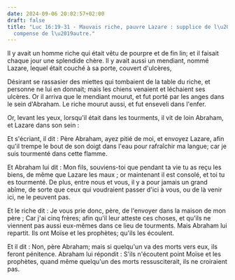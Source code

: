 ```yaml
---
date: 2024-09-06 20:02:57+02:00
draft: false
title: "Luc 16:19-31 - Mauvais riche, pauvre Lazare : supplice de l\u2019un, r\xE9\
  compense de l\u2019autre."
---
```





Il y avait un homme riche qui était vêtu de pourpre et de fin lin; et il faisait chaque jour une splendide chère. Il y avait aussi un mendiant, nommé Lazare, lequel était couché à sa porte, couvert d'ulcères,

Désirant se rassasier des miettes qui tombaient de la table du riche, et personne ne lui en donnait; mais les chiens venaient et léchaient ses ulcères. Or il arriva que le mendiant mourut, et fut porté par les anges dans le sein d'Abraham. Le riche mourut aussi, et fut enseveli dans l'enfer.

Or, levant les yeux, lorsqu'il était dans les tourments, il vit de loin Abraham, et Lazare dans son sein :

Et s'écriant, il dit : Père Abraham, ayez pitié de moi, et envoyez Lazare, afin qu'il trempe le bout de son doigt dans l'eau pour rafraîchir ma langue; car je suis tourmenté dans cette flamme. 

Et Abraham lui dit : Mon fils, souviens-toi que pendant ta vie tu as reçu les biens, de même que Lazare les maux ; or maintenant il est consolé, et toi tu es tourmenté. De plus, entre nous et vous, il y a pour jamais un grand abîme, de sorte que ceux qui voudraient passer d'ici à vous, ou de là venir ici, ne le peuvent pas. 

Et le riche dit : Je vous prie donc, père, de l'envoyer dans la maison de mon père ; Car j'ai cinq frères; afin qu'il leur atteste ces choses, et qu'ils ne viennent pas aussi eux-mêmes dans ce lieu de tourments. Mais Abraham lui repartit. Ils ont Moïse et les prophètes; qu'ils les écoulent. 

Et il dit : Non, père Abraham; mais si quelqu'un va des morts vers eux, ils feront pénitence. Abraham lui répondit : S'ils n'écoutent point Moïse et les prophètes, quand même quelqu'un des morts ressusciterait, ils ne croiraient pas.

